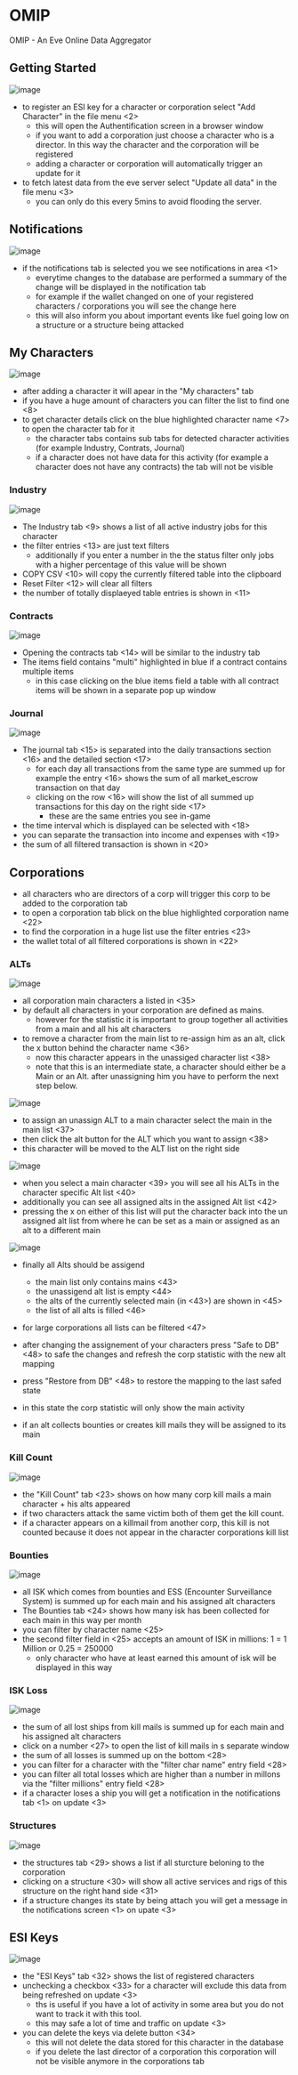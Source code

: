 # OMIP

OMIP - An Eve Online Data Aggregator


## Getting Started

![image](https://user-images.githubusercontent.com/20628481/190867641-e7166a31-fae0-461e-b4cf-9753ab165754.png)

* to register an ESI key for a character or corporation select "Add Character" in the file menu <2>
  * this will open the Authentification screen in a browser window
  * if you want to add a corporation just choose a character who is a director. In this way the character and the corporation will be registered
  * adding a character or corporation will automatically trigger an update for it
* to fetch latest data from the eve server select "Update all data" in the file menu <3>
  * you can only do this every 5mins to avoid flooding the server.


## Notifications

![image](https://user-images.githubusercontent.com/20628481/190867502-6ba1476f-dcc5-42bb-a1a9-a6d73b4929d3.png)

* if the notifications tab is selected you we see notifications in area <1>
  * everytime changes to the database are performed a summary of the change will be displayed in the notification tab
  * for example if the wallet changed on one of your registered characters / corporations you will see the change here
  * this will also inform you about important events like fuel going low on a structure or a structure being attacked 

## My Characters

![image](https://user-images.githubusercontent.com/20628481/190867964-3c041cdc-595c-4cd3-a921-bf4b1e6cd45f.png)

* after adding a character it will apear in the "My characters" tab
* if you have a huge amount of characters you can filter the list to find one <8>
* to get character details click on the blue highlighted character name <7> to open the character tab for it
  * the character tabs contains sub tabs for detected character activities (for example Industry, Contrats, Journal)
  * if a character does not have data for this activity (for example a character does not have any contracts) the tab will not be visible
  
 ### Industry
 
 ![image](https://user-images.githubusercontent.com/20628481/190868246-c03d0d7a-ae36-41c1-a4ef-8c9f9a6c838f.png)

  * The Industry tab <9> shows a list of all active industry jobs for this character
  * the filter entries <13> are just text filters 
    * additionally if you enter a number in the the status filter only jobs with a higher percentage of this value will be shown
  * COPY CSV <10> will copy the currently filtered table into the clipboard
  * Reset Filter <12> will clear all filters
  * the number of totally displaeyed table entries is shown in <11>
  
### Contracts
   
![image](https://user-images.githubusercontent.com/20628481/190868666-acf135d4-d7cd-4547-b7c1-9469af6bbc5e.png)

* Opening the contracts tab <14> will be similar to the industry tab 
* The items field contains "multi" highlighted in blue if a contract contains multiple items
  * in this case clicking on the blue items field a table with all contract items will be shown in a separate pop up window

### Journal
   
![image](https://user-images.githubusercontent.com/20628481/190868652-5cee5d1f-2487-4b3d-8a13-60dec1f959ea.png)
   
* The journal tab <15> is separated into the daily transactions section <16> and the detailed section <17>
  * for each day all transactions from the same type are summed up for example the entry <16> shows the sum of all market_escrow transaction on that day 
  * clicking on the row <16> will show the list of all summed up transactions for this day on the right side <17> 
    * these are the same entries you see in-game
* the time interval which is displayed can be selected with <18>
* you can separate the transaction into income and expenses with <19>
* the sum of all filtered transaction is shown in <20>


## Corporations

* all characters who are directors of a corp will trigger this corp to be added to the corporation tab
* to open a corporation tab blick on the blue highlighted corporation name <22>
* to find the corporation in a huge list use the filter entries <23>
* the wallet total of all filtered corporations is shown in <22>

### ALTs

![image](https://user-images.githubusercontent.com/20628481/190868959-c2200cfe-29e9-4688-ac1b-4f933f2c1465.png)

* all corporation main characters a listed in <35>
* by default all characters in your corporation are defined as mains. 
  * however for the statistic it is important to group together all activities from a main and all his alt characters
* to remove a character from the main list to re-assign him as an alt, click the x button behind the character name <36>
  * now this character appears in the unassiged character list <38>
  * note that this is an intermediate state, a character should either be a Main or an Alt. after unassigning him you have to perform the next step below.

 ![image](https://user-images.githubusercontent.com/20628481/190869060-8def9c46-25d5-456d-ae3f-65a06ed761e1.png)

* to assign an unassign ALT to a main character select the main in the main list <37>
* then click the alt button for the ALT which you want to assign <38>
* this character will be moved to the ALT list on the right side

![image](https://user-images.githubusercontent.com/20628481/190869198-93fc74f7-c1c9-4f02-a1a6-70596ae63ef2.png)

* when you select a main character <39> you will see all his ALTs in the character specific Alt list <40>
* additionally you can see all assigned alts in the assigned Alt list <42>
* pressing the x on either of this list will put the character back into the un assigned alt list from where he can be set as a main or assigned as an alt to a different main

![image](https://user-images.githubusercontent.com/20628481/190897047-32333676-7634-477a-a8fd-16b6c2510e1a.png)

* finally all Alts should be assigend
  * the main list only contains mains <43>
  * the unassigend alt list is empty <44>
  * the alts of the currently selected main (in <43>) are shown in <45>
  * the list of all alts is filled <46>

* for large corporations all lists can be filtered <47>
* after changing the assignement of your characters press "Safe to DB" <48> to safe the changes and refresh the corp statistic with the new alt mapping
* press "Restore from DB" <48> to restore the mapping to the last safed state
  
* in this state the corp statistic will only show the main activity
* if an alt collects bounties or creates kill mails they will be assigned to its main

### Kill Count

![image](https://user-images.githubusercontent.com/20628481/190897224-aa88e803-aecf-4f55-8153-da6cf548b3b0.png)

* the "Kill Count" tab <23> shows on how many corp kill mails a main character + his alts appeared
* if two characters attack the same victim both of them get the kill count. 
* if a character appears on a killmail from another corp, this kill is not counted because it does not appear in the character corporations kill list

### Bounties

![image](https://user-images.githubusercontent.com/20628481/190898569-fd6e1f87-bbee-44a3-9a6e-a174db409eb0.png)

* all ISK which comes from bounties and ESS (Encounter Surveillance System) is summed up for each main and his assigned alt characters
* The Bounties tab <24> shows how many isk has been collected for each main in this way per month
* you can filter by character name  <25>
* the second filter field in <25> accepts an amount of ISK in millions: 1 = 1 Million or 0.25 = 250000
  * only character who have at least earned this amount of isk will be displayed in this way

### ISK Loss

![image](https://user-images.githubusercontent.com/20628481/190902412-4e8c8841-22ff-461b-9869-db6a26c900ed.png)

* the sum of all lost ships from kill mails is summed up for each main and his assigned alt characters
* click on a number <27> to open the list of kill mails in s separate window
* the sum of all losses is summed up on the bottom <28> 
* you can filter for a character with the "filter char name" entry field <28>
* you can filter all total losses which are higher than a number in millons via the "filter millions" entry field <28>
* if a character loses a ship you will get a notification in the notifications tab <1> on update <3>

### Structures

![image](https://user-images.githubusercontent.com/20628481/190903099-a8494e69-83ba-49a1-83a6-b2b80f318920.png)

* the structures tab <29> shows a list if all sturcture beloning to the corporation 
* clicking on a structure <30> will show all active services and rigs of this structure on the right hand side <31>
* if a structure changes its state by being attach you will get a message in the notifications screen <1> on upate <3>


## ESI Keys

![image](https://user-images.githubusercontent.com/20628481/190903249-17f7c078-3223-44e2-85c4-a50df4dbadaf.png)

* the "ESI Keys" tab <32> shows the list of registered characters
* unchecking a checkbox <33> for a character  will exclude this data from being refreshed on update <3>
  * ths is useful if you have a lot of activity in some area but you do not want to track it with this tool.
  * this may safe a lot of time and traffic on update <3>
* you can delete the keys via delete button <34>
  * this will not delete the data stored for this character in the database
  * if you delete the last director of a corporation this corporation will not be visible anymore in the corporations tab
 






